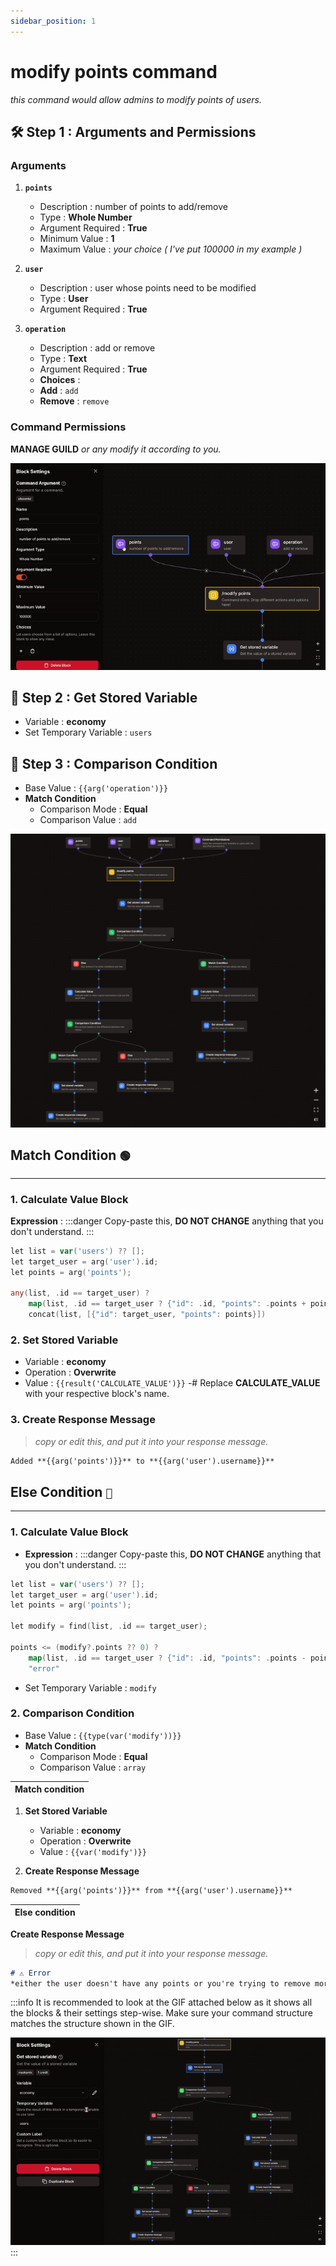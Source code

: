 ```yaml
---
sidebar_position: 1
---
```


# modify points command
*this command would allow admins to modify points of users.*

## 🛠️ Step 1 : Arguments and Permissions
### Arguments
1. **`points`**
    - Description : number of points to add/remove
    - Type : **Whole Number**
    - Argument Required : **True**
    - Minimum Value : **1**
    - Maximum Value : *your choice ( I've put 100000 in my example )*

2. **`user`**
    - Description : user whose points need to be modified
    - Type : **User**
    - Argument Required : **True**

3. **`operation`**
    - Description : add or remove
    - Type : **Text**
    - Argument Required : **True**
    - **Choices** :
     - **Add** : `add`
     - **Remove** : `remove`

### Command Permissions
**MANAGE GUILD** *or any modify it according to you.*

![args](../../static/flows/Modify.gif)

## 📝 Step 2 : Get Stored Variable
- Variable : **economy**
- Set Temporary Variable : `users`

## 🔄️ Step 3 : Comparison Condition
- Base Value : `{{arg('operation')}}`
- **Match Condition**
  - Comparison Mode : **Equal**
  - Comparison Value : `add`

![flow](../../static/flows/modify.png)

## Match Condition `🟢` 
---
### 1. Calculate Value Block
**Expression** :
:::danger
Copy-paste this, **DO NOT CHANGE** anything that you don't understand.
:::
```go
let list = var('users') ?? [];
let target_user = arg('user').id;
let points = arg('points');

any(list, .id == target_user) ?
    map(list, .id == target_user ? {"id": .id, "points": .points + points} : #) :
    concat(list, [{"id": target_user, "points": points}])
```

### 2. Set Stored Variable
- Variable : **economy**
- Operation : **Overwrite**
- Value : `{{result('CALCULATE_VALUE')}}`
-# Replace **CALCULATE_VALUE** with your respective block's name.

### 3. Create Response Message
> *copy or edit this, and put it into your response message.*
```md
Added **{{arg('points')}}** to **{{arg('user').username}}**
```

## Else Condition `🔴`
---
### 1. Calculate Value Block
- **Expression** :
:::danger
Copy-paste this, **DO NOT CHANGE** anything that you don't understand.
:::
```go
let list = var('users') ?? [];
let target_user = arg('user').id;
let points = arg('points');

let modify = find(list, .id == target_user);

points <= (modify?.points ?? 0) ?
    map(list, .id == target_user ? {"id": .id, "points": .points - points} : #) :
    "error"
```
- Set Temporary Variable : `modify`

### 2. Comparison Condition
- Base Value : `{{type(var('modify'))}}`  
- **Match Condition**
  - Comparison Mode : **Equal**
  - Comparison Value : `array`

| **Match condition** |
| :---: |
1. **Set Stored Variable**
    - Variable : **economy**
    - Operation : **Overwrite**
    - Value : `{{var('modify')}}`

2. **Create Response Message**
```md
Removed **{{arg('points')}}** from **{{arg('user').username}}**
```

| **Else condition** |
| :---: |

**Create Response Message**  
> *copy or edit this, and put it into your response message.*
```md
# ⚠️ Error
*either the user doesn't have any points or you're trying to remove more points than what the user already has.*
```
:::info
It is recommended to look at the GIF attached below as it shows all the blocks & their settings step-wise.
Make sure your command structure matches the structure shown in the GIF.

![config](../../static/flows/ModifyConfig.gif)
:::